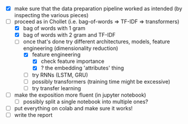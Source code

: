 - [x] make sure that the data preparation pipeline worked as intended (by inspecting the various pieces)
- [ ] proceed as in Chollet (i.e. bag-of-words => TF-IDF => transformers)
    - [x] bag of words with 1 gram
    - [x] bag of words with 2 gram and TF-IDF
    - [ ] once that's done try different architectures, models, feature engineering (dimensionality reduction)
        - [x] feature engineering
            - [x] check feature importance
            - [x] ? the embedding 'attributes' thing
        - [ ] try RNNs (LSTM, GRU)
        - [ ] possibly transformers (training time might be excessive)
        - [ ] try transfer learning
- [ ] make the exposition more fluent (in jupyter notebook)
    - [ ] possibly split a single notebook into multiple ones?
- [ ] put everything on colab and make sure it works!
- [ ] write the report

